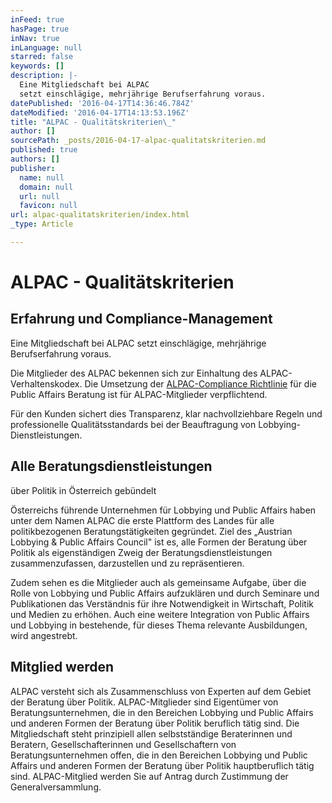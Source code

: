 ```yaml
---
inFeed: true
hasPage: true
inNav: true
inLanguage: null
starred: false
keywords: []
description: |-
  Eine Mitgliedschaft bei ALPAC
  setzt einschlägige, mehrjährige Berufserfahrung voraus.
datePublished: '2016-04-17T14:36:46.784Z'
dateModified: '2016-04-17T14:13:53.196Z'
title: "ALPAC - Qualitätskriterien\_"
author: []
sourcePath: _posts/2016-04-17-alpac-qualitatskriterien.md
published: true
authors: []
publisher:
  name: null
  domain: null
  url: null
  favicon: null
url: alpac-qualitatskriterien/index.html
_type: Article

---
```

# ALPAC - Qualitätskriterien 

## Erfahrung und Compliance-Management

Eine Mitgliedschaft bei ALPAC
setzt einschlägige, mehrjährige Berufserfahrung voraus.

Die Mitglieder des ALPAC
bekennen sich zur Einhaltung des ALPAC-Verhaltenskodex. Die Umsetzung der
[ALPAC-Compliance Richtlinie][0] für die Public Affairs Beratung ist für
ALPAC-Mitglieder verpflichtend. 

Für den Kunden sichert dies
Transparenz, klar nachvollziehbare Regeln und professionelle Qualitätsstandards
bei der Beauftragung von Lobbying-Dienstleistungen.

## Alle Beratungsdienstleistungen
über Politik in Österreich gebündelt

Österreichs führende
Unternehmen für Lobbying und Public Affairs haben unter dem Namen ALPAC die
erste Plattform des Landes für alle politikbezogenen Beratungstätigkeiten gegründet.
Ziel des „Austrian Lobbying & Public Affairs Council" ist es, alle Formen
der Beratung über Politik als eigenständigen Zweig der
Beratungsdienstleistungen zusammenzufassen, darzustellen und zu repräsentieren.

Zudem sehen es die Mitglieder auch als gemeinsame
Aufgabe, über die Rolle von Lobbying und Public Affairs aufzuklären und durch
Seminare und Publikationen das Verständnis für ihre Notwendigkeit in
Wirtschaft, Politik und Medien zu erhöhen. Auch eine weitere Integration von
Public Affairs und Lobbying in bestehende, für dieses Thema relevante
Ausbildungen, wird angestrebt.

## Mitglied werden

ALPAC versteht sich als Zusammenschluss von
Experten auf dem Gebiet der Beratung über Politik. ALPAC-Mitglieder sind
Eigentümer von Beratungsunternehmen, die in den Bereichen Lobbying und Public
Affairs und anderen Formen der Beratung über Politik beruflich tätig sind. Die
Mitgliedschaft steht prinzipiell allen selbstständige Beraterinnen und
Beratern, Gesellschafterinnen und Gesellschaftern von Beratungsunternehmen
offen, die in den Bereichen Lobbying und Public Affairs und anderen Formen der
Beratung über Politik hauptberuflich tätig sind. ALPAC-Mitglied werden Sie auf
Antrag durch Zustimmung der Generalversammlung.

[0]: http://www.alpac.at/Freigegebene%20Dokumente/CRL_ALPAC_20140717.pdf